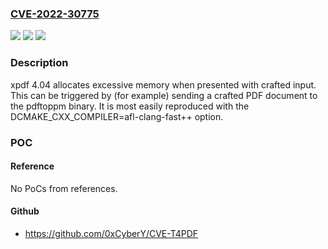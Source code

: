 ### [CVE-2022-30775](https://cve.mitre.org/cgi-bin/cvename.cgi?name=CVE-2022-30775)
![](https://img.shields.io/static/v1?label=Product&message=n%2Fa&color=blue)
![](https://img.shields.io/static/v1?label=Version&message=n%2Fa&color=blue)
![](https://img.shields.io/static/v1?label=Vulnerability&message=n%2Fa&color=brighgreen)

### Description

xpdf 4.04 allocates excessive memory when presented with crafted input. This can be triggered by (for example) sending a crafted PDF document to the pdftoppm binary. It is most easily reproduced with the DCMAKE_CXX_COMPILER=afl-clang-fast++ option.

### POC

#### Reference
No PoCs from references.

#### Github
- https://github.com/0xCyberY/CVE-T4PDF

